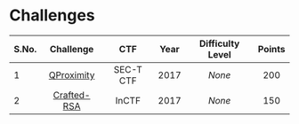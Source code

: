 # Challenges

| S.No. | Challenge                                                            | CTF                      | Year | Difficulty Level | Points |
|-------|:--------------------------------------------------------------------:|:------------------------:|:----:|:----------------:|:------:|
| 1     | [QProximity](qproximity/)                                            | SEC-T CTF                | 2017 | _None_           | 200    |
| 2     | [Crafted-RSA](Crafted-RSA/)                                          | InCTF                    | 2017 | _None_           | 150    |